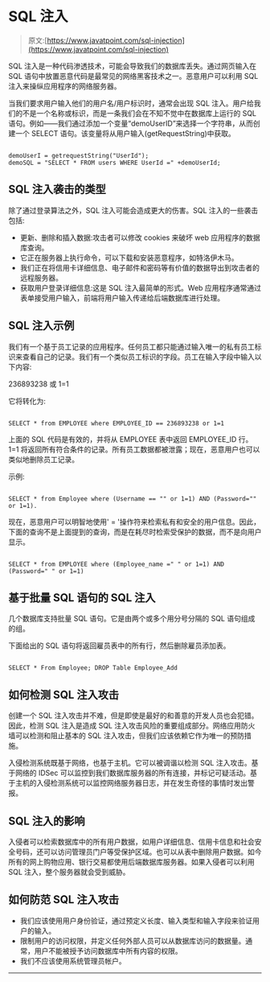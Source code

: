 # SQL 注入

> 原文:[https://www.javatpoint.com/sql-injection](https://www.javatpoint.com/sql-injection)

SQL 注入是一种代码渗透技术，可能会导致我们的数据库丢失。通过网页输入在 SQL 语句中放置恶意代码是最常见的网络黑客技术之一。恶意用户可以利用 SQL 注入来操纵应用程序的网络服务器。

当我们要求用户输入他们的用户名/用户标识时，通常会出现 SQL 注入。用户给我们的不是一个名称或标识，而是一条我们会在不知不觉中在数据库上运行的 SQL 语句。例如——我们通过添加一个变量“demoUserID”来选择一个字符串，从而创建一个 SELECT 语句。该变量将从用户输入(getRequestString)中获取。

```

demoUserI = getrequestString("UserId");
demoSQL = "SELECT * FROM users WHERE UserId =" +demoUserId;

```

## SQL 注入袭击的类型

除了通过登录算法之外，SQL 注入可能会造成更大的伤害。SQL 注入的一些袭击包括:

*   更新、删除和插入数据:攻击者可以修改 cookies 来破坏 web 应用程序的数据库查询。
*   它正在服务器上执行命令，可以下载和安装恶意程序，如特洛伊木马。
*   我们正在将信用卡详细信息、电子邮件和密码等有价值的数据导出到攻击者的远程服务器。
*   获取用户登录详细信息:这是 SQL 注入最简单的形式。Web 应用程序通常通过表单接受用户输入，前端将用户输入传递给后端数据库进行处理。

## SQL 注入示例

我们有一个基于员工记录的应用程序。任何员工都只能通过输入唯一的私有员工标识来查看自己的记录。我们有一个类似员工标识的字段。员工在输入字段中输入以下内容:

236893238 或 1=1

它将转化为:

```

SELECT * from EMPLOYEE where EMPLOYEE_ID == 236893238 or 1=1

```

上面的 SQL 代码是有效的，并将从 EMPLOYEE 表中返回 EMPLOYEE_ID 行。1=1 将返回所有符合条件的记录。所有员工数据都被泄露；现在，恶意用户也可以类似地删除员工记录。

示例:

```

SELECT * from Employee where (Username == "" or 1=1) AND (Password="" or 1=1).

```

现在，恶意用户可以明智地使用' = '操作符来检索私有和安全的用户信息。因此，下面的查询不是上面提到的查询，而是在耗尽时检索受保护的数据，而不是向用户显示。

```

SELECT * from EMPLOYEE where (Employee_name =" " or 1=1) AND (Password=" " or 1=1)

```

## 基于批量 SQL 语句的 SQL 注入

几个数据库支持批量 SQL 语句。它是由两个或多个用分号分隔的 SQL 语句组成的组。

下面给出的 SQL 语句将返回雇员表中的所有行，然后删除雇员添加表。

```

SELECT * From Employee; DROP Table Employee_Add

```

## 如何检测 SQL 注入攻击

创建一个 SQL 注入攻击并不难，但是即使是最好的和善意的开发人员也会犯错。因此，检测 SQL 注入是造成 SQL 注入攻击风险的重要组成部分。网络应用防火墙可以检测和阻止基本的 SQL 注入攻击，但我们应该依赖它作为唯一的预防措施。

入侵检测系统既基于网络，也基于主机。它可以被调谐以检测 SQL 注入攻击。基于网络的 IDSec 可以监控到我们数据库服务器的所有连接，并标记可疑活动。基于主机的入侵检测系统可以监控网络服务器日志，并在发生奇怪的事情时发出警报。

## SQL 注入的影响

入侵者可以检索数据库中的所有用户数据，如用户详细信息、信用卡信息和社会安全号码，还可以访问管理员门户等受保护区域。也可以从表中删除用户数据。如今所有的网上购物应用、银行交易都使用后端数据库服务器。如果入侵者可以利用 SQL 注入，整个服务器就会受到威胁。

## 如何防范 SQL 注入攻击

*   我们应该使用用户身份验证，通过预定义长度、输入类型和输入字段来验证用户的输入。
*   限制用户的访问权限，并定义任何外部人员可以从数据库访问的数据量。通常，用户不能被授予访问数据库中所有内容的权限。
*   我们不应该使用系统管理员帐户。

* * *